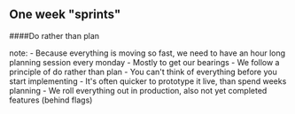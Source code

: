 ##  One week "sprints"

####Do rather than plan

note:
    - Because everything is moving so fast, we need to have an hour long
      planning session every monday
    - Mostly to get our bearings
    - We follow a principle of do rather than plan
    - You can't think of everything before you start implementing
    - It's often quicker to prototype it live, than spend weeks planning
    - We roll everything out in production, also not yet completed features
      (behind flags)
